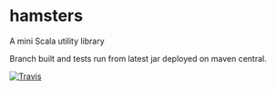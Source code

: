 # hamsters
A mini Scala utility library

Branch built and tests run from latest jar deployed on maven central.

[![Travis](https://travis-ci.org/scala-hamsters/hamsters.svg?branch=buildFromDependency)](https://travis-ci.org/scala-hamsters/hamsters)
